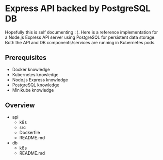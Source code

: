 # Express API backed by PostgreSQL DB

Hopefully this is self documenting : ). Here is a reference implementation for a Node.js Express API server using PostgreSQL for persistent data storage. Both the API and DB components/services are running in Kubernetes pods.

## Prerequisites
- Docker knowledge
- Kubernetes knowledge
- Node.js Express knowledge
- PostgreSQL knowledge
- Minikube knowledge

## Overview

- api
    - k8s
    - src
    - Dockerfile
    - README.md
- db
    - k8s
    - README.md

